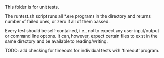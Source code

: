 This folder is for unit tests.

The runtest.sh script runs all *.exe programs in the directory and returns 
number of failed ones, or zero if all of them passed.

Every test should be self-contained, i.e., not to expect any user input/output 
or command line options. It can, however, expect certain files to exist in the 
same directory and be available to reading/writing.

TODO: add checking for timeouts for individual tests with 'timeout' program.